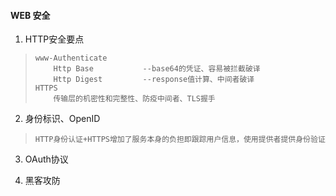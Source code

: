 #### WEB 安全  
 1. HTTP安全要点

>     www-Authenticate  
>         Http Base           --base64的凭证、容易被拦截破译
>         Http Digest         --response值计算、中间者破译
>     HTTPS
>         传输层的机密性和完整性、防疫中间者、TLS握手

 2. 身份标识、OpenID

>     HTTP身份认证+HTTPS增加了服务本身的负担即跟踪用户信息，使用提供者提供身份验证

 3. OAuth协议

 4. 黑客攻防